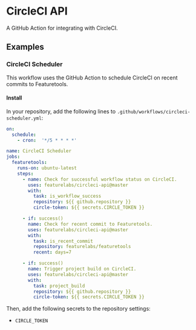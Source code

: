 # CircleCI API

A GitHub Action for integrating with CircleCI.

## Examples

### CircleCI Scheduler

This workflow uses the GitHub Action to schedule CircleCI on recent commits to Featuretools.

#### Install

In your repository, add the following lines to `.github/workflows/circleci-scheduler.yml`:

```yaml
on:
  schedule:
    - cron:  '*/5 * * * *'

name: CircleCI Scheduler
jobs:
  featuretools:
    runs-on: ubuntu-latest
    steps:
      - name: Check for successful workflow status on CircleCI.
        uses: featurelabs/circleci-api@master
        with:
          task: is_workflow_success
          repository: ${{ github.repository }}
          circle-token: ${{ secrets.CIRCLE_TOKEN }}

      - if: success()
        name: Check for recent commit to Featuretools.
        uses: featurelabs/circleci-api@master
        with:
          task: is_recent_commit
          repository: featurelabs/featuretools
          recent: days=7

      - if: success()
        name: Trigger project build on CircleCI.
        uses: featurelabs/circleci-api@master
        with:
          task: project_build
          repository: ${{ github.repository }}
          circle-token: ${{ secrets.CIRCLE_TOKEN }}
```

Then, add the following secrets to the repository settings:

  - `CIRCLE_TOKEN`
